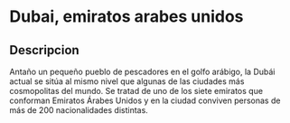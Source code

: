 # Dubai, emiratos arabes unidos

## Descripcion
Antaño un pequeño pueblo de pescadores en el golfo arábigo, la Dubái actual se sitúa al mismo nivel que algunas de las ciudades más cosmopolitas del mundo. Se tratad de uno de los siete emiratos que conforman Emiratos Árabes Unidos y en la ciudad conviven personas de más de 200 nacionalidades distintas.
